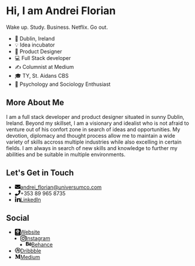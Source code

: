 # Hi, I am Andrei Florian
Wake up. Study. Business. Netflix. Go out.

- 📍 Dublin, Ireland
- 💡 Idea incubator
- 🎨 Product Designer
- 💻 Full Stack developer
- ✍ Columnist at Medium
- 🎓 TY, St. Aidans CBS
- 🧠 Psychology and Sociology Enthusiast

## More About Me
I am a full stack developer and product designer situated in sunny Dublin, Ireland. Beyond my skillset, I am a visionary and idealist who is not afraid to venture out of his confort zone in search of ideas and opportunities. My devotion, diplomacy and thought process allow me to maintain a wide variety of skills accross multiple industries while also excelling in certain fields. I am always in search of new skills and knowledge to further my abilities and be suitable in multiple environments.

## Let's Get in Touch
- <img align="left" alt="Email" width="15px" src="https://github.com/Andrei-Florian/Andrei-Florian/blob/master/icons/email.svg" /> andrei_florian@universumco.com
- <img align="left" alt="Phone" width="15px" src="https://github.com/Andrei-Florian/Andrei-Florian/blob/master/icons/phone.svg" /> +353 89 965 8735
- <img align="left" alt="LinkedIn" width="15px" src="https://github.com/Andrei-Florian/Andrei-Florian/blob/master/icons/linkedin.svg" /> [LinkedIn](https://www.linkedin.com/in/andrei-florian-2a14521b5/)

## Social
- <img align="left" alt="Website" width="15px" src="https://github.com/Andrei-Florian/Andrei-Florian/blob/master/icons/website.svg" /> [Website](andreiflorian.com)
- <img align="left" alt="Instagram" width="15px" src="https://github.com/Andrei-Florian/Andrei-Florian/blob/master/icons/instagram.svg" /> [Instagram](instagram.com/andrei.a.florian)
- <img align="left" alt="Behance" width="15px" src="https://github.com/Andrei-Florian/Andrei-Florian/blob/master/icons/behance.svg" /> [Behance](behance.net/andreiflorian)
- <img align="left" alt="Dribbble" width="15px" src="https://github.com/Andrei-Florian/Andrei-Florian/blob/master/icons/dribbble.svg" /> [Dribbble](dribbble.com/AndreiFlorian)
- <img align="left" alt="Medium" width="15px" src="https://github.com/Andrei-Florian/Andrei-Florian/blob/master/icons/medium.svg" /> [Medium](medium.com/@andreialexanderflorian)